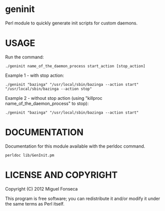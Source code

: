 geninit
=======

Perl module to quickly generate init scripts for custom daemons.

USAGE
=====

Run the command:

	./geninit name_of_the_daemon_process start_action [stop_action]

Example 1 - with stop action:

	./geninit "bazinga" "/usr/local/sbin/bazinga --action start" "/usr/local/sbin/bazinga --action stop"

Example 2 - without stop action (using "killproc name_of_the_daemon_process" to stop):

	./geninit "bazinga" "/usr/local/sbin/bazinga --action start"

DOCUMENTATION
=============

Documentation for this module available with the perldoc command.

	perldoc lib/GenInit.pm

LICENSE AND COPYRIGHT
=====================

Copyright (C) 2012 Miguel Fonseca

This program is free software; you can redistribute it and/or modify it under the same terms as Perl itself.
